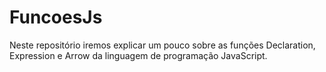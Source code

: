 # FuncoesJs
Neste repositório iremos explicar um pouco sobre as funções Declaration, Expression e Arrow da linguagem de programação JavaScript.
